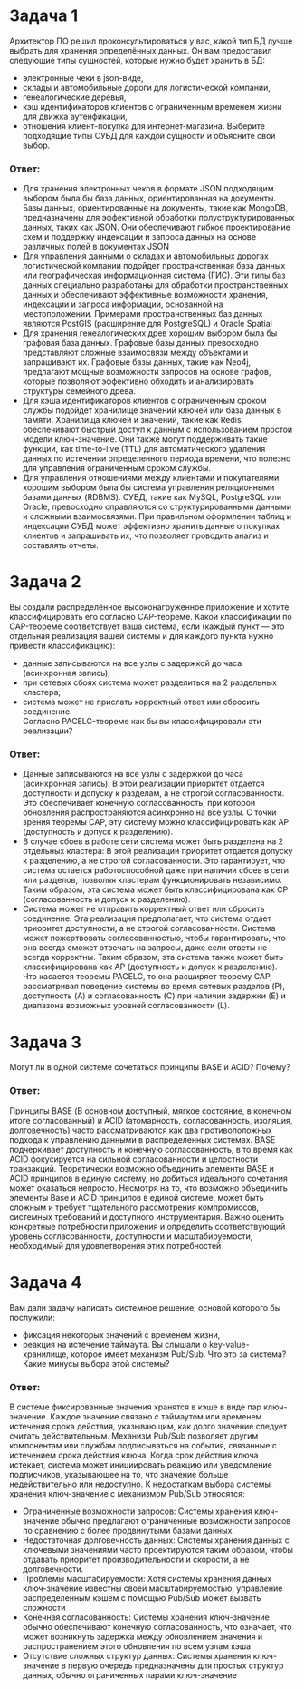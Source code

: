 # Задача 1
Архитектор ПО решил проконсультироваться у вас, какой тип БД лучше выбрать для хранения определённых данных.
Он вам предоставил следующие типы сущностей, которые нужно будет хранить в БД:
- электронные чеки в json-виде,
- склады и автомобильные дороги для логистической компании,
- генеалогические деревья,
- кэш идентификаторов клиентов с ограниченным временем жизни для движка аутенфикации,
- отношения клиент-покупка для интернет-магазина.
Выберите подходящие типы СУБД для каждой сущности и объясните свой выбор.
### Ответ:
 - Для хранения электронных чеков в формате JSON подходящим выбором была бы база данных, ориентированная на документы. 
 Базы данных, ориентированные на документы, такие как MongoDB, предназначены для эффективной обработки полуструктурированных данных, 
 таких как JSON. Они обеспечивают гибкое проектирование схем и поддержку индексации и запроса данных на основе различных полей в документах JSON
 - Для управления данными о складах и автомобильных дорогах логистической компании подойдет пространственная база данных или географическая информационная
 система (ГИС). Эти типы баз данных специально разработаны для обработки пространственных данных и обеспечивают эффективные возможности хранения, индексации 
 и запроса информации, основанной на местоположении. Примерами пространственных баз данных являются PostGIS (расширение для PostgreSQL) и Oracle Spatial
 - Для хранения генеалогических древ хорошим выбором была бы графовая база данных. Графовые базы данных превосходно представляют сложные взаимосвязи
 между объектами и запрашивают их. Графовые базы данных, такие как Neo4j, предлагают мощные возможности запросов на основе графов, которые позволяют
 эффективно обходить и анализировать структуры семейного древа.
 - Для кэша идентификаторов клиентов с ограниченным сроком службы подойдет хранилище значений ключей или база данных в памяти. Хранилища ключей и значений,
 такие как Redis, обеспечивают быстрый доступ к данным с использованием простой модели ключ-значение. Они также могут поддерживать такие функции, как 
 time-to-live (TTL) для автоматического удаления данных по истечении определенного периода времени, что полезно для управления ограниченным сроком службы.
 - Для управления отношениями между клиентами и покупателями хорошим выбором была бы система управления реляционными базами данных (RDBMS). СУБД, такие как MySQL, PostgreSQL или Oracle, превосходно справляются со структурированными данными и сложными взаимосвязями. При правильном оформлении таблиц и индексации СУБД может
 эффективно хранить данные о покупках клиентов и запрашивать их, что позволяет проводить анализ и составлять отчеты.
 
# Задача 2
Вы создали распределённое высоконагруженное приложение и хотите классифицировать его согласно CAP-теореме. Какой классификации по CAP-теореме соответствует ваша система, если (каждый пункт — это отдельная реализация вашей системы и для каждого пункта нужно привести классификацию):
- данные записываются на все узлы с задержкой до часа (асинхронная запись);
- при сетевых сбоях система может разделиться на 2 раздельных кластера;
- система может не прислать корректный ответ или сбросить соединение.\
Согласно PACELC-теореме как бы вы классифицировали эти реализации?

### Ответ:
- Данные записываются на все узлы с задержкой до часа (асинхронная запись):
В этой реализации приоритет отдается доступности и допуску к разделам, а не строгой согласованности. Это обеспечивает конечную согласованность, при которой обновления распространяются асинхронно на все узлы. С точки зрения теоремы CAP, эту систему можно классифицировать как AP (доступность и допуск к разделению).
- В случае сбоев в работе сети система может быть разделена на 2 отдельных кластера:
В этой реализации приоритет отдается допуску к разделению, а не строгой согласованности. Это гарантирует, что система остается работоспособной даже при наличии сбоев в сети или разделов, позволяя кластерам функционировать независимо. Таким образом, эта система может быть классифицирована как CP (согласованность и допуск к разделению).
- Система может не отправить корректный ответ или сбросить соединение:
Эта реализация предполагает, что система отдает приоритет доступности, а не строгой согласованности. Система может пожертвовать согласованностью, чтобы гарантировать, что она всегда сможет отвечать на запросы, даже если ответы не всегда корректны. Таким образом, эта система также может быть классифицирована как AP (доступность и допуск к разделению).\
Что касается теоремы PACELC, то она расширяет теорему CAP, рассматривая поведение системы во время сетевых разделов (P), доступность (A) и согласованность (C) при наличии задержки (E) и диапазона возможных уровней согласованности (L).

# Задача 3
Могут ли в одной системе сочетаться принципы BASE и ACID? Почему?
### Ответ: 
Принципы BASE (В основном доступный, мягкое состояние, в конечном итоге согласованный) и ACID (атомарность, согласованность, изоляция, долговечность) часто рассматриваются как два противоположных подхода к управлению данными в распределенных системах. BASE подчеркивает доступность и конечную согласованность, в то время как ACID фокусируется на сильной согласованности и целостности транзакций.
Теоретически возможно объединить элементы BASE и ACID принципов в единую систему, но добиться идеального сочетания может оказаться непросто.
Несмотря на то, что возможно объединить элементы Base и ACID принципов в единой системе, может быть сложным и требует тщательного рассмотрения компромиссов, системных требований и доступного инструментария. Важно оценить конкретные потребности приложения и определить соответствующий уровень согласованности, доступности и масштабируемости, необходимый для удовлетворения этих потребностей

# Задача 4
Вам дали задачу написать системное решение, основой которого бы послужили:
- фиксация некоторых значений с временем жизни,
- реакция на истечение таймаута.
Вы слышали о key-value-хранилище, которое имеет механизм Pub/Sub. Что это за система? Какие минусы выбора этой системы?
### Ответ:
В системе фиксированные значения хранятся в кэше в виде пар ключ-значение. Каждое значение связано с таймаутом или временем истечения срока действия, указывающим, как долго значение следует считать действительным. Механизм Pub/Sub позволяет другим компонентам или службам подписываться на события, связанные с истечением срока действия ключа. Когда срок действия ключа истекает, система может инициировать реакцию или уведомление подписчиков, указывающее на то, что значение больше недействительно или недоступно.
К недостаткам выбора системы хранения ключ-значение с механизмом Pub/Sub относятся:
- Ограниченные возможности запросов: Системы хранения ключ-значение обычно предлагают ограниченные возможности запросов по сравнению с более продвинутыми базами данных.
- Недостаточная долговечность данных: Системы хранения данных с ключевыми значениями часто проектируются таким образом, чтобы отдавать приоритет производительности и скорости, а не долговечности.
- Проблемы масштабируемости: Хотя системы хранения данных ключ-значение известны своей масштабируемостью, управление распределенным кэшем с помощью Pub/Sub может вызвать сложности
- Конечная согласованность: Системы хранения ключ-значение обычно обеспечивают конечную согласованность, что означает, что может возникнуть задержка между обновлением значения и распространением этого обновления по всем узлам кэша
- Отсутствие сложных структур данных: Системы хранения ключ-значение в первую очередь предназначены для простых структур данных, обычно ограниченных парами ключ-значение 
